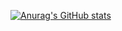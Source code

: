 [![Anurag's GitHub stats](https://github-readme-stats.vercel.app/api?username=xTavi&show_icons=true&theme=tokyonight)]()
